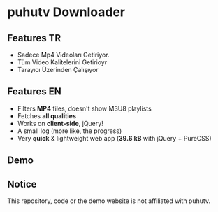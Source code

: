 # puhutv Downloader

## Features TR

 * Sadece Mp4 Videoları Getiriyor.
 * Tüm Video Kalitelerini Getirioyr
 * Tarayıcı Üzerinden Çalışıyor

## Features EN

 * Filters **MP4** files, doesn't show M3U8 playlists
 * Fetches **all qualities**
 * Works on **client-side**, jQuery!
 * A small log (more like, the progress)
 * Very **quick** & lightweight web app (**39.6 kB** with jQuery + PureCSS)

## Demo


## Notice
This repository, code or the demo website is not affiliated with puhutv.
